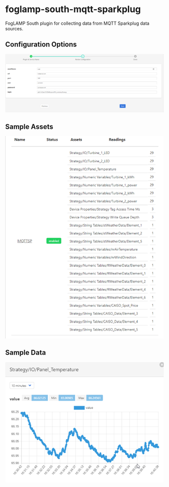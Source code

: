 
# foglamp-south-mqtt-sparkplug
FogLAMP South plugin for collecting data from MQTT Sparkplug data sources.


## Configuration Options
![image](https://github.com/JonScott20/foglamp-south-mqtt-sparkplug/blob/master/images/MQTTConfiguration-FogLAMP.png)

## Sample Assets
![image](https://github.com/JonScott20/foglamp-south-mqtt-sparkplug/blob/master/images/MQTTAssets-FogLAMP.png)

## Sample Data
![image](https://github.com/JonScott20/foglamp-south-mqtt-sparkplug/blob/master/images/MQTTPanelTemp-FogLAMP.png)
